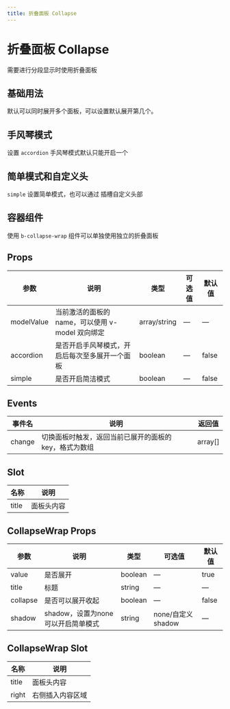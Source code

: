 ```yaml
---
title: 折叠面板 Collapse
---
```


# 折叠面板 Collapse

需要进行分段显示时使用折叠面板

## 基础用法

默认可以同时展开多个面板，可以设置默认展开第几个。

<preview path="./demo/Collapse/Basic.vue"></preview>

## 手风琴模式

设置 `accordion` 手风琴模式默认只能开启一个

<preview path="./demo/Collapse/Accordion.vue"></preview>

## 简单模式和自定义头

`simple` 设置简单模式，也可以通过 插槽自定义头部

<preview path="./demo/Collapse/Simple.vue"></preview>

## 容器组件

使用 `b-collapse-wrap` 组件可以单独使用独立的折叠面板

<preview path="./demo/Collapse/Wrap.vue"></preview>

## Props

| 参数       | 说明                                             | 类型         | 可选值 | 默认值 |
| ---------- | ------------------------------------------------ | ------------ | ------ | ------ |
| modelValue | 当前激活的面板的 name，可以使用 v-model 双向绑定 | array/string | —      | —      |
| accordion  | 是否开启手风琴模式，开启后每次至多展开一个面板   | boolean      | —      | false  |
| simple     | 是否开启简洁模式                                 | boolean      | —      | false  |

## Events

| 事件名 | 说明                                                   | 返回值  |
| ------ | ------------------------------------------------------ | ------- |
| change | 切换面板时触发，返回当前已展开的面板的 key，格式为数组 | array[] |

## Slot

| 名称  | 说明       |
| ----- | ---------- |
| title | 面板头内容 |

## CollapseWrap Props

| 参数     | 说明                               | 类型    | 可选值            | 默认值 |
| -------- | ---------------------------------- | ------- | ----------------- | ------ |
| value    | 是否展开                           | boolean | —                 | true   |
| title    | 标题                               | string  | —                 | —      |
| collapse | 是否可以展开收起                   | boolean | —                 | false  |
| shadow   | shadow，设置为none可以开启简单模式 | string  | none/自定义shadow | —      |

## CollapseWrap Slot

| 名称  | 说明             |
| ----- | ---------------- |
| title | 面板头内容       |
| right | 右侧插入内容区域 |
